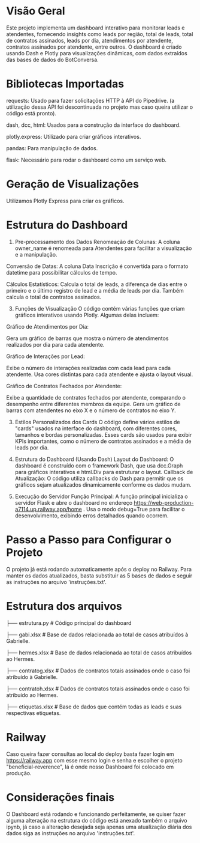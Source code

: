 # Visão Geral
Este projeto implementa um dashboard interativo para monitorar leads e atendentes, fornecendo insights como leads por região, total de leads, total de contratos assinados, leads por dia, atendimentos por atendente, contratos assinados por atendente, entre outros. O dashboard é criado usando Dash e Plotly para visualizações dinâmicas, com dados extraídos das bases de dados do BotConversa.

# Bibliotecas Importadas
requests: Usado para fazer solicitações HTTP à API do Pipedrive. (a utilização dessa API foi descontinuada no projeto mas caso queira utilizar o código está pronto).

dash, dcc, html: Usados para a construção da interface do dashboard.

plotly.express: Utilizado para criar gráficos interativos.

pandas: Para manipulação de dados.

flask: Necessário para rodar o dashboard como um serviço web.

# Geração de Visualizações
Utilizamos Plotly Express para criar os gráficos.

# Estrutura do Dashboard
1. Pre-processamento dos Dados
Renomeação de Colunas: A coluna owner_name é renomeada para Atendentes para facilitar a visualização e a manipulação.

Conversão de Datas: A coluna Data Inscrição é convertida para o formato datetime para possibilitar cálculos de tempo.

Cálculos Estatísticos:
Calcula o total de leads, a diferença de dias entre o primeiro e o último registro de lead e a média de leads por dia.
Também calcula o total de contratos assinados.

3. Funções de Visualização
O código contém várias funções que criam gráficos interativos usando Plotly. Algumas delas incluem:

Gráfico de Atendimentos por Dia:

Gera um gráfico de barras que mostra o número de atendimentos realizados por dia para cada atendente.

Gráfico de Interações por Lead:

Exibe o número de interações realizadas com cada lead para cada atendente.
Usa cores distintas para cada atendente e ajusta o layout visual.

Gráfico de Contratos Fechados por Atendente:

Exibe a quantidade de contratos fechados por atendente, comparando o desempenho entre diferentes membros da equipe.
Gera um gráfico de barras com atendentes no eixo X e o número de contratos no eixo Y.

3. Estilos Personalizados dos Cards
O código define vários estilos de "cards" usados na interface do dashboard, com diferentes cores, tamanhos e bordas personalizadas. Esses cards são usados para exibir KPIs importantes, como o número de contratos assinados e a média de leads por dia.

4. Estrutura do Dashboard (Usando Dash)
Layout do Dashboard:
O dashboard é construído com o framework Dash, que usa dcc.Graph para gráficos interativos e html.Div para estruturar o layout.
Callback de Atualização:
O código utiliza callbacks do Dash para permitir que os gráficos sejam atualizados dinamicamente conforme os dados mudam.

5. Execução do Servidor
Função Principal:
A função principal inicializa o servidor Flask e abre o dashboard no endereço https://web-production-a7114.up.railway.app/home .
Usa o modo debug=True para facilitar o desenvolvimento, exibindo erros detalhados quando ocorrem.

# Passo a Passo para Configurar o Projeto
O projeto já está rodando automaticamente após o deploy no Railway. Para manter os dados atualizados, basta substituir as 5 bases de dados e seguir as instruções no arquivo 'instruções.txt'.

# Estrutura dos arquivos
├── estrutura.py                # Código principal do dashboard

├── gabi.xlsx                   # Base de dados relacionada ao total de casos atribuídos à Gabrielle.

├── hermes.xlsx                 # Base de dados relacionada ao total de casos atribuídos ao Hermes.

├── contratog.xlsx              # Dados de contratos totais assinados onde o caso foi atribuído à Gabrielle.

├── contratoh.xlsx              # Dados de contratos totais assinados onde o caso foi atribuído ao Hermes.

├── etiquetas.xlsx              # Base de dados que contém todas as leads e suas respectivas etiquetas.


# Railway
Caso queira fazer consultas ao local do deploy basta fazer login em https://railway.app com esse mesmo login e senha e escolher o projeto "beneficial-reverence", lá é onde nosso Dashboard foi colocado em produção.

# Considerações finais
O Dashboard está rodando e funcionando perfeitamente, se quiser fazer alguma alteração na estrutura do código está anexado também o arquivo ipynb, já caso a alteração desejada seja apenas uma atualização diária dos dados siga as instruções no arquivo 'instruções.txt'.
